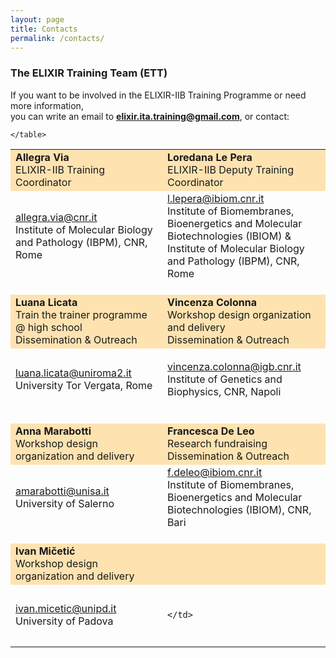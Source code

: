 ```yaml
---
layout: page
title: Contacts
permalink: /contacts/
---
```



### The ELIXIR Training Team (ETT)

If you want to be involved in the ELIXIR-IIB Training Programme or need more information,<br>
you can write an email to **<elixir.ita.training@gmail.com>**, or contact:

<table border="0" width="740">
 <tr style="background-color:rgba(255,165,0,0.3)">
   <td width="300" height="60">
   		<b>Allegra Via</b><br>
		ELIXIR-IIB Training Coordinator
	</td>
	<td width="300" height="60"> 
   		<b>Loredana Le Pera</b><br>
		ELIXIR-IIB Deputy Training Coordinator
	</td>
</tr>
<tr>
	<td width="300" height="100">
		<a href="mailto:allegra.via@cnr.it">allegra.via@cnr.it</a><br>
		Institute of Molecular Biology and Pathology (IBPM), CNR, Rome<br>
   </td>
   <td width="300" height="100">
		<a href="mailto:l.lepera@ibiom.cnr.it">l.lepera@ibiom.cnr.it</a><br>
		Institute of Biomembranes, Bioenergetics and Molecular Biotechnologies (IBIOM) &<br>
		Institute of Molecular Biology and Pathology (IBPM), CNR, Rome
   </td>
</tr>
<tr height="20"></tr>
<tr style="background-color:rgba(255,165,0,0.3)">
  <td width="300" height="60">
   		<b>Luana Licata</b><br>
   		Train the trainer programme @ high school<br>
   		Dissemination & Outreach
   </td>
   <td width="300" height="60">
   		<b>Vincenza Colonna</b><br>
   		Workshop design organization and delivery<br>
		Dissemination & Outreach
   </td>
</tr>
<tr>
   <td width="300" height="100">
		<a href="mailto:luana.licata@uniroma2.it">luana.licata@uniroma2.it</a><br>
		University Tor Vergata, Rome
	</td>
   <td width="300" height="100">	
		<a href="mailto:vincenza.colonna@igb.cnr.it">vincenza.colonna@igb.cnr.it</a><br>
		Institute of Genetics and Biophysics, CNR, Napoli
   </td>
 </tr>
 <tr height="20"></tr>
 <tr style="background-color:rgba(255,165,0,0.3)">
   	<td width="300" height="60">
   		<b>Anna Marabotti</b><br>
   		Workshop design organization and delivery
   </td>
   <td width="300" height="60">
   		<b>Francesca De Leo</b><br>
		Research fundraising<br>
		Dissemination & Outreach
	</td>
</tr>
<tr>
	<td width="300" height="100">
		<a href="mailto:amarabotti@unisa.it">amarabotti@unisa.it</a><br>
		University of Salerno
   </td>
   <td width="300" height="100">
		<a href="mailto:f.deleo@ibiom.cnr.it">f.deleo@ibiom.cnr.it</a><br>
		Institute of Biomembranes, Bioenergetics and Molecular Biotechnologies (IBIOM), CNR, Bari
	</td>	
</tr>
<tr height="20"></tr>
 <tr style="background-color:rgba(255,165,0,0.3)">
   	<td width="300" height="60">
   		<b>Ivan Mičetić</b><br>
   		Workshop design organization and delivery
   </td>
   <td width="300" height="60">
   			</td>
</tr>
<tr>
	<td width="300" height="100">
		<a href="mailto:ivan.micetic@unipd.it">ivan.micetic@unipd.it</a><br>
		University of Padova
   </td>
   <td width="300" height="100">
		
	</td>	
</tr>

    </table>